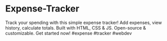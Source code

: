 # Expense-Tracker
 Track your spending with this simple expense tracker!  Add expenses, view history, calculate totals. Built with HTML, CSS &amp; JS. Open-source &amp; customizable. Get started now!  #expense #tracker #webdev
